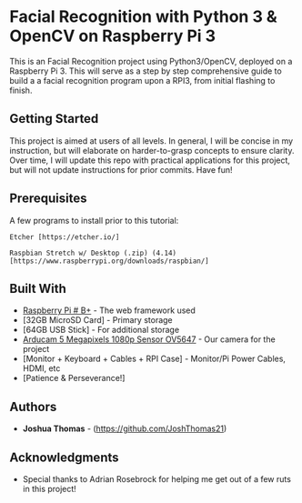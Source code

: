 # Facial Recognition with Python 3 & OpenCV on Raspberry Pi 3

This is an Facial Recognition project using Python3/OpenCV, deployed on a Raspberry Pi 3. This will serve as a step by step comprehensive guide to build a a facial recognition program upon a RPI3, from initial flashing to finish. 


## Getting Started

This project is aimed at users of all levels. In general, I will be concise in my instruction, but will elaborate on harder-to-grasp concepts to ensure clarity. Over time, I will update this repo with practical applications for this project, but will not update instructions for prior commits. Have fun!


## Prerequisites

A few programs to install prior to this tutorial:

```
Etcher [https://etcher.io/]

Raspbian Stretch w/ Desktop (.zip) (4.14) [https://www.raspberrypi.org/downloads/raspbian/]
```


## Built With

* [Raspberry Pi # B+](https://www.raspberrypi.org/products/raspberry-pi-3-model-b/) - The web framework used
* [32GB MicroSD Card] - Primary storage
* [64GB USB Stick] - For additional storage
* [Arducam 5 Megapixels 1080p Sensor OV5647](https://www.amazon.com/gp/product/B012V1HEP4/ref=oh_aui_detailpage_o01_s00?ie=UTF8&psc=1) - Our camera for the project
* [Monitor + Keyboard + Cables + RPI Case] - Monitor/Pi Power Cables, HDMI, etc
* [Patience & Perseverance!]


## Authors

* **Joshua Thomas** - (https://github.com/JoshThomas21)


## Acknowledgments

* Special thanks to Adrian Rosebrock for helping me get out of a few ruts in this project!
